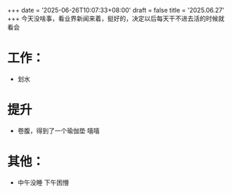 +++
date = '2025-06-26T10:07:33+08:00'
draft = false
title = '2025.06.27'
+++
今天没啥事，看业界新闻来着，挺好的，决定以后每天干不进去活的时候就看会


<!--more-->
# 工作：
- 划水
  
# 提升
- 卷腹，得到了一个瑜伽垫 嘻嘻

# 其他：
- 中午没睡 下午困懵

